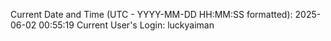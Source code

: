Current Date and Time (UTC - YYYY-MM-DD HH:MM:SS formatted): 2025-06-02 00:55:19
Current User's Login: luckyaiman
